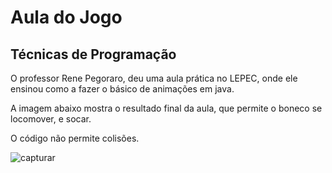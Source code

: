 # Aula do Jogo
## Técnicas de Programação

 O professor Rene Pegoraro, deu uma aula prática no LEPEC, onde ele ensinou como a fazer o básico de animações em java. 
 
   A imagem abaixo mostra o resultado final da aula, que permite o boneco se locomover, e socar. 
   
   O código não permite colisões. 

![capturar](https://user-images.githubusercontent.com/22523596/40462518-ac208f24-5ee6-11e8-823d-69471c17196b.JPG)

